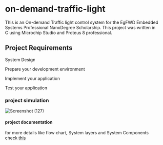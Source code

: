 # on-demand-traffic-light
This is an On-demand Traffic light control system for the EgFWD Embedded Systems Professional NanoDegree Scholarship. This project was written in C using Microchip Studio and Proteus 8 professional.
## Project Requirements
System Design

Prepare your development environment

Implement your application

Test your application

### project simulation

![Screenshot (127)](https://user-images.githubusercontent.com/127188037/223376808-4198acd3-7cad-4426-81d2-ebc52d913cfa.png)

#### project documentation
for more details like flow chart, System layers and System Components check [this](https://drive.google.com/file/d/1D60u3bEyEPmChtiOj2DGnn5bwiToHjHU/view?usp=sharing)
